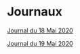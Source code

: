 # Journaux

[Journal du 18 Mai 2020](https://github.com/reseau-2020/projet-one/blob/master/journal%20de%20bord/2020-05-18-journal.md)

[Journal du 19 Mai 2020](https://github.com/reseau-2020/projet-one/blob/master/journal%20de%20bord/2020-05-19-journal.md)
